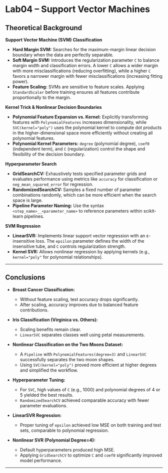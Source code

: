 # Lab04 – Support Vector Machines

## Theoretical Background

**Support Vector Machine (SVM) Classification**

* **Hard Margin SVM:** Searches for the maximum-margin linear decision boundary when the data are perfectly separable.
* **Soft Margin SVM:** Introduces the regularization parameter `C` to balance margin width and classification errors. A lower `C` allows a wider margin with more misclassifications (reducing overfitting), while a higher `C` favors a narrower margin with fewer misclassifications (increasing fitting power).
* **Feature Scaling:** SVMs are sensitive to feature scales. Applying `StandardScaler` before training ensures all features contribute proportionally to the margin.

**Kernel Trick & Nonlinear Decision Boundaries**

* **Polynomial Feature Expansion vs. Kernel:** Explicitly transforming features with `PolynomialFeatures` increases dimensionality, while `SVC(kernel="poly")` uses the polynomial kernel to compute dot products in the higher-dimensional space more efficiently without creating all polynomial features.
* **Polynomial Kernel Parameters:** `degree` (polynomial degree), `coef0` (independent term), and `C` (regularization) control the shape and flexibility of the decision boundary.

**Hyperparameter Search**

* **GridSearchCV:** Exhaustively tests specified parameter grids and evaluates performance using metrics like `accuracy` for classification or `neg_mean_squared_error` for regression.
* **RandomizedSearchCV:** Samples a fixed number of parameter combinations randomly, which can be more efficient when the search space is large.
* **Pipeline Parameter Naming:** Use the syntax `<step_name>__<parameter_name>` to reference parameters within scikit-learn pipelines.

**SVM Regression**

* **LinearSVR:** Implements linear support vector regression with an ε-insensitive loss. The `epsilon` parameter defines the width of the insensitive tube, and `C` controls regularization strength.
* **Kernel SVR:** Allows nonlinear regression by applying kernels (e.g., `kernel="poly"` for polynomial relationships).

---

## Conclusions

* **Breast Cancer Classification:**

  * Without feature scaling, test accuracy drops significantly.
  * After scaling, accuracy improves due to balanced feature contributions.

* **Iris Classification (Virginica vs. Others):**

  * Scaling benefits remain clear.
  * `LinearSVC` separates classes well using petal measurements.

* **Nonlinear Classification on the Two Moons Dataset:**

  * A `Pipeline` with `PolynomialFeatures(degree=3)` and `LinearSVC` successfully separates the two moon shapes.
  * Using `SVC(kernel="poly")` proved more efficient at higher degrees and simplified the workflow.

* **Hyperparameter Tuning:**

  * For `SVC`, high values of `C` (e.g., 1000) and polynomial degrees of 4 or 5 yielded the best results.
  * `RandomizedSearchCV` achieved comparable accuracy with fewer parameter evaluations.

* **LinearSVR Regression:**

  * Proper tuning of `epsilon` achieved low MSE on both training and test sets, comparable to polynomial regression.

* **Nonlinear SVR (Polynomial Degree=4):**

  * Default hyperparameters produced high MSE.
  * Applying `GridSearchCV` to optimize `C` and `coef0` significantly improved model performance.

---
